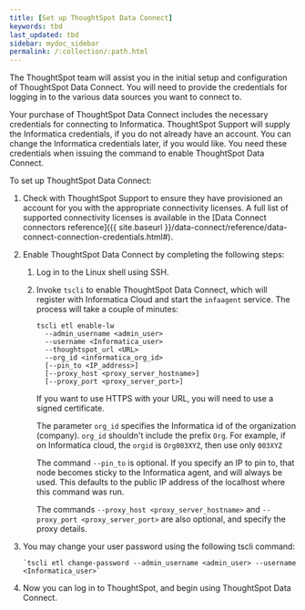 ```yaml
---
title: [Set up ThoughtSpot Data Connect]
keywords: tbd
last_updated: tbd
sidebar: mydoc_sidebar
permalink: /:collection/:path.html
---
```

The ThoughtSpot team will assist you in the initial setup and configuration of ThoughtSpot Data Connect. You will need to provide the credentials for logging in to the various data sources you want to connect to.

Your purchase of ThoughtSpot Data Connect includes the necessary credentials for connecting to Informatica. ThoughtSpot Support will supply the Informatica credentials, if you do not already have an account. You can change the Informatica credentials later, if you would like. You need these credentials when issuing the command to enable ThoughtSpot Data Connect.

To set up ThoughtSpot Data Connect:

1. Check with ThoughtSpot Support to ensure they have provisioned an account for you with the appropriate connectivity licenses.
    A full list of supported connectivity licenses is available in the [Data Connect connectors reference]({{ site.baseurl }}/data-connect/reference/data-connect-connection-credentials.html#).
2. Enable ThoughtSpot Data Connect by completing the following steps:
    1. Log in to the Linux shell using SSH.
    2. Invoke `tscli` to enable ThoughtSpot Data Connect, which will register with Informatica Cloud and start the `infaagent` service.
        The process will take a couple of minutes:

        ```
        tscli etl enable-lw
          --admin_username <admin_user>
          --username <Informatica_user>
          --thoughtspot_url <URL>
          --org_id <informatica_org_id>
          [--pin_to <IP_address>]
          [--proxy_host <proxy_server_hostname>]
          [--proxy_port <proxy_server_port>]
        ```

        If you want to use HTTPS with your URL, you will need to use a signed certificate.

        The parameter `org_id` specifies the Informatica id of the organization (company). `org_id` shouldn't include the prefix `Org`. For example, if on Informatica cloud, the `orgid` is `Org003XYZ`, then use only `003XYZ`

        The command `--pin_to` is optional. If you specify an IP to pin to, that node becomes sticky to the Informatica agent, and will always be used. This defaults to the public IP address of the localhost where this command was run.

        The commands `--proxy_host <proxy_server_hostname>` and `--proxy_port <proxy_server_port>` are also optional, and specify the proxy details.

3. You may change your user password using the following tscli command:

    ```
    `tscli etl change-password --admin_username <admin_user> --username <Informatica_user>`
    ```

4. Now you can log in to ThoughtSpot, and begin using ThoughtSpot Data Connect.
